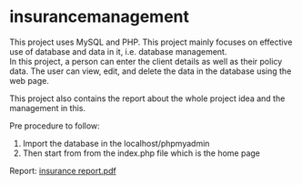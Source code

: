 # insurancemanagement
This project uses MySQL and PHP. This project mainly focuses on effective use of database and data in it, i.e. database management.  
In this project, a person can enter the client details as well as their policy data. The user can view, edit, and delete the data in the database using the web page.

This project also contains the report about the whole project idea and the management in this. 

Pre procedure to follow:
1. Import the database in the localhost/phpmyadmin
2. Then start from from the index.php file which is the home page

Report: [insurance report.pdf](https://github.com/user-attachments/files/18717987/insurance.report.pdf)
